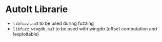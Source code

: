 AutoIt Librarie
===============

- ```libfuzz.au3``` to be used during fuzzing
- ```libfuzz_wingdb.au3``` to be used with wingdb (offset computation and !exploitable)

